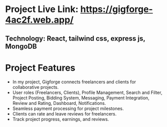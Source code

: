 # Project Live Link: https://gigforge-4ac2f.web.app/
## Technology: React, tailwind css, express js, MongoDB

# Project Features
- In my project, Gigforge connects freelancers and clients for collaborative projects.
- User roles (Freelancers, Clients), Profile Management, Search and Filter, Project Posting, Bidding System, Messaging, Payment Integration, Review and Rating, Dashboard, Notifications.
- Seamless payment processing for project milestones.
- Clients can rate and leave reviews for freelancers.
- Track project progress, earnings, and reviews.

